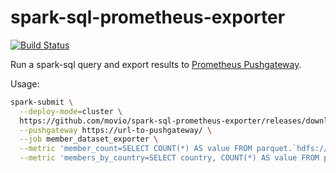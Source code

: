 # spark-sql-prometheus-exporter

[![Build Status](https://travis-ci.org/movio/spark-sql-prometheus-exporter.svg?branch=master)](https://travis-ci.org/movio/spark-sql-prometheus-exporter)

Run a spark-sql query and export results to [Prometheus Pushgateway](https://github.com/prometheus/pushgateway).

Usage:

```bash
spark-submit \
  --deploy-mode=cluster \
  https://github.com/movio/spark-sql-prometheus-exporter/releases/download/0.0.1/spark-sql-prometheus-exporter.jar \
  --pushgateway https://url-to-pushgateway/ \
  --job member_dataset_exporter \
  --metric 'member_count=SELECT COUNT(*) AS value FROM parquet.`hdfs:///etl/members`' \
  --metric 'members_by_country=SELECT country, COUNT(*) AS value FROM parquet.`hdfs:///etl/members` GROUP BY country'
```